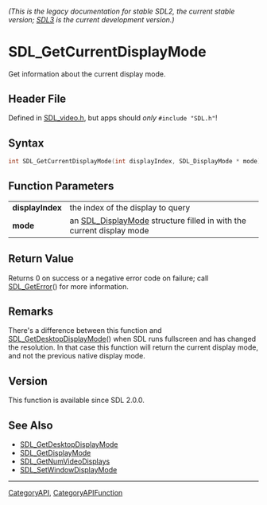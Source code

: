 ###### (This is the legacy documentation for stable SDL2, the current stable version; [SDL3](https://wiki.libsdl.org/SDL3/) is the current development version.)
# SDL_GetCurrentDisplayMode

Get information about the current display mode.

## Header File

Defined in [SDL_video.h](https://github.com/libsdl-org/SDL/blob/SDL2/include/SDL_video.h), but apps should _only_ `#include "SDL.h"`!

## Syntax

```c
int SDL_GetCurrentDisplayMode(int displayIndex, SDL_DisplayMode * mode);

```

## Function Parameters

|                      |                                                                                         |
| -------------------- | --------------------------------------------------------------------------------------- |
| **displayIndex**     | the index of the display to query                                                       |
| **mode**             | an [SDL_DisplayMode](SDL_DisplayMode) structure filled in with the current display mode |

## Return Value

Returns 0 on success or a negative error code on failure; call
[SDL_GetError](SDL_GetError)() for more information.

## Remarks

There's a difference between this function and
[SDL_GetDesktopDisplayMode](SDL_GetDesktopDisplayMode)() when SDL runs
fullscreen and has changed the resolution. In that case this function will
return the current display mode, and not the previous native display mode.

## Version

This function is available since SDL 2.0.0.

## See Also

* [SDL_GetDesktopDisplayMode](SDL_GetDesktopDisplayMode)
* [SDL_GetDisplayMode](SDL_GetDisplayMode)
* [SDL_GetNumVideoDisplays](SDL_GetNumVideoDisplays)
* [SDL_SetWindowDisplayMode](SDL_SetWindowDisplayMode)

----
[CategoryAPI](CategoryAPI), [CategoryAPIFunction](CategoryAPIFunction)

